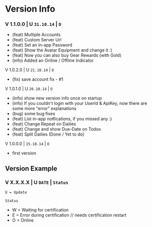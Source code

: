 # Version Info

### V 1.1.0.0 | U `31.10.14` | `O`
- (feat) Multiple Accounts
- (feat) Custom Server Url
- (feat) Set an in-app Password
- (feat) Show the Avatar Equipment and change it :)
- (feat) Now you can also buy Gear Rewards (with Gold)
- (info) Added an Online / Offline Indicator

V 1.0.2.0 | U `21.10.14` | `O`
- (fix) save account fix - #1

V 1.0.1.0 | U `20.10.14` | `O`
- (info) show new version info once on startup
- (info) If you couldn't login with your UserId & ApiKey, now there are some more "error" explanations
- (bug) some bug fixes
- (feat) List in-app notfications, if you missed any :)
- (feat) Change Repeat on Dailies
- (feat) Change and show Due-Date on Todos
- (feat) Split Dailies (Done / Yet to do)

V 1.0.0.0 | `15.10.14` | `O`

- first version


## Version Example

### V X.X.X.X | U `DATE` | `Status`

`U = Update`

`Status` 

- W = Waiting for certification
- E = Error during certification // needs certification restart
- O = Online